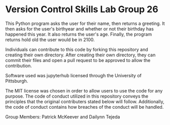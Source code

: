 # Version Control Skills Lab Group 26

This Python program asks the user for their name, then returns a greeting. It then asks for the user's birthyear and whether or not their birthday has happened this year. It also returns the user's age. Finally, the program returns hold old the user would be in 2100.

Individuals can contribute to this code by forking this repository and creating their own directory. After creating their own directory, they can commit their files and open a pull request to be approved to allow the contribution.

Software used was jupyterhub licensed through the University of Pittsburgh.

The MIT license was chosen in order to allow users to use the code for any purpose. The code of conduct utilized in this repository conveys the principles that the original contributers stated below will follow. Additionally, the code of conduct contains how breaches of the conduct will be handled. 

Group Members:
Patrick McKeever and Dailynn Tejeda
